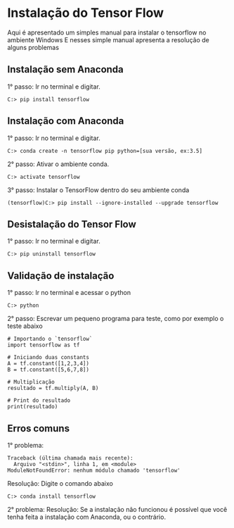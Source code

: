 # Instalação do Tensor Flow

Aqui é apresentado um simples manual para instalar o tensorflow no ambiente Windows 
E nesses simple manual apresenta a resolução de alguns problemas

## Instalação sem Anaconda

1° passo: Ir no terminal e digitar.
```
C:> pip install tensorflow
```

## Instalação com Anaconda

1° passo: Ir no terminal e digitar.
```
C:> conda create -n tensorflow pip python=[sua versão, ex:3.5]
```

2° passo: Ativar o ambiente conda.
```
C:> activate tensorflow
```

3° passo: Instalar o TensorFlow dentro do seu ambiente conda
```
(tensorflow)C:> pip install --ignore-installed --upgrade tensorflow
```

## Desistalação do Tensor Flow

1° passo: Ir no terminal e digitar.
```
C:> pip uninstall tensorflow
```


## Validação de instalação 

1° passo: Ir no terminal e acessar o python
```
C:> python
```

2° passo: Escrevar um pequeno programa para teste, como por exemplo o teste abaixo
```
# Importando o `tensorflow`
import tensorflow as tf

# Iniciando duas constants
A = tf.constant([1,2,3,4])
B = tf.constant([5,6,7,8])

# Multiplicação
resultado = tf.multiply(A, B)

# Print do resultado
print(resultado)
```

## Erros comuns

1° problema: 
```
Traceback (última chamada mais recente): 
  Arquivo "<stdin>", linha 1, em <module> 
ModuleNotFoundError: nenhum módulo chamado 'tensorflow'
```
Resolução: Digite o comando abaixo
```
C:> conda install tensorflow
```

2° problema: 
Resolução: 
Se a instalação não funcionou é possível que você tenha feita a instalação 
com Anaconda, ou o contrário.



